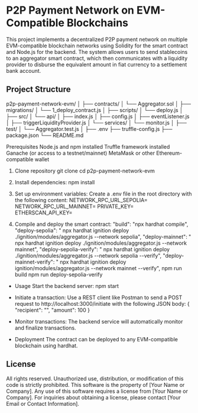# P2P Payment Network on EVM-Compatible Blockchains

This project implements a decentralized P2P payment network on multiple EVM-compatible blockchain networks using Solidity for the smart contract and Node.js for the backend. The system allows users to send stablecoins to an aggregator smart contract, which then communicates with a liquidity provider to disburse the equivalent amount in fiat currency to a settlement bank account.

## Project Structure
p2p-payment-network-evm/
│
├── contracts/
│   └── Aggregator.sol
│
├── migrations/
│   └── 1_deploy_contract.js
│
├── scripts/
│   └── deploy.js
│
├── src/
│   └── api/
│       ├── index.js
│       ├── config.js
│       ├── eventListener.js
│       ├── triggerLiquidityProvider.js
│   └── services/
│       └── monitor.js
│
├── test/
│   └── Aggregator.test.js
│
├── .env
├── truffle-config.js
├── package.json
└── README.md

Prerequisites
Node.js and npm installed
Truffle framework installed
Ganache (or access to a testnet/mainnet)
MetaMask or other Ethereum-compatible wallet

1. Clone repository
git clone <repository-url>
cd p2p-payment-network-evm

2. Install dependencies:
npm install

3. Set up environment variables: Create a .env file in the root directory with the following content:
NETWORK_RPC_URL_SEPOLIA= 
NETWORK_RPC_URL_MAINNET= 
PRIVATE_KEY= 
ETHERSCAN_API_KEY= 


4. Compile and deploy the smart contract:
    "build": "npx hardhat compile",
    "deploy-sepolia": " npx hardhat ignition deploy ./ignition/modules/aggregator.js --network sepolia",
    "deploy-mainnet": " npx hardhat ignition deploy ./ignition/modules/aggregator.js --network mainnet",
    "deploy-sepolia-verify": " npx hardhat ignition deploy ./ignition/modules/aggregator.js --network sepolia --verify",
    "deploy-mainnet-verify": " npx hardhat ignition deploy ignition/modules/aggregator.js --network mainnet --verify",
    npm run build
    npm run deploy-sepolia-verify
 

- Usage
Start the backend server:
npm start

- Initiate a transaction: Use a REST client like Postman to send a POST request to http://localhost:3000/initiate with the following JSON body:
{
    "recipient": "<recipient-address>",
    "amount": 100
}
- Monitor transactions: The backend service will automatically monitor and finalize transactions.

 

- Deployment
The contract can be deployed to any EVM-compatible blockchain using hardhat.

 
 
## License

All rights reserved. Unauthorized use, distribution, or modification of this code is strictly prohibited.
This software is the property of [Your Name or Company]. Any use of this software requires a license from [Your Name or Company].
For inquiries about obtaining a license, please contact [Your Email or Contact Information].